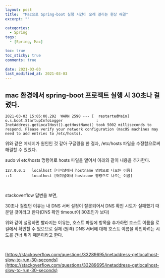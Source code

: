 ```yaml
---
layout: post
title:  "Mac으로 Spring-boot 실행 시간이 오래 걸리는 현상 해결"
excerpt: ""

categories:
  - Spring
tags:
  - [Spring, Mac]

toc: true
toc_sticky: true
comments: true
 
date: 2021-03-03
last_modified_at: 2021-03-03
---
```


## mac 환경에서 spring-boot 프로젝트 실행 시 30초나 걸렸다.

```
2021-03-03 15:05:00.292  WARN 2590 --- [  restartedMain] o.s.boot.StartupInfoLogger               : InetAddress.getLocalHost().getHostName() took 5002 milliseconds to respond. Please verify your network configuration (macOS machines may need to add entries to /etc/hosts).
```

위와 같은 메세지가 원인인 것 같아 구글링을 한 결과, /etc/hosts 파일을 수정함으로써 해결할 수 있었다.

sudo vi etc/hosts 명령어로 hosts 파일을 열어서 아래와 같이 내용을 추가한다.

```
127.0.0.1   localhost [터미널에서 hostname 명령으로 나오는 이름]
::1         localhost [터미널에서 hostname 명령으로 나오는 이름]
```

<br>

stackoverflow 답변을 보면, 

30초나 걸렸던 이유는 내 DNS 서버 설정이 잘못되어서 DNS 확인 시도가 실패했기 때문일 것이라고 한다(DNS 확인 timeout이 30초인가 보다)

위와 같이 설정하면 빨라지는 이유는, 호스트 파일에 항목을 추가하면 호스트 이름을 로컬에서 확인할 수 있으므로 실제 (원격) DNS 서버에 대해 호스트 이름을 확인하려는 시도를 건너 뛰기 때문이라고 한다.

<br>

[https://stackoverflow.com/questions/33289695/inetaddress-getlocalhost-slow-to-run-30-seconds](https://stackoverflow.com/questions/33289695/inetaddress-getlocalhost-slow-to-run-30-seconds)